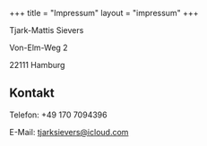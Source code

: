 +++
title = "Impressum"
layout = "impressum"
+++

Tjark-Mattis Sievers

Von-Elm-Weg 2

22111 Hamburg

## Kontakt

Telefon: +49 170 7094396

E-Mail: tjarksievers@icloud.com
